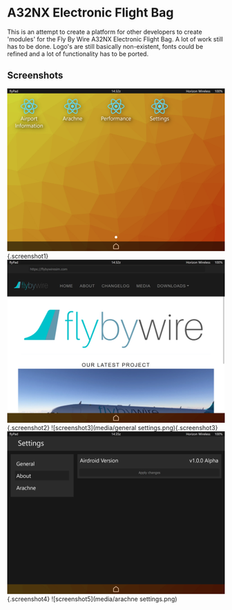 # A32NX Electronic Flight Bag

This is an attempt to create a platform for other developers to create 'modules' for the Fly By Wire A32NX Electronic Flight Bag. A lot of work still has to be done. Logo's are still basically non-existent, fonts could be refined and a lot of functionality has to be ported.

## Screenshots
![screenshot1](media/home.png){.screenshot1}
![screenshot2](media/arachne.png){.screenshot2}
![screenshot3](media/general settings.png){.screenshot3}
![screenshot4](media/about.png){.screenshot4}
![screenshot5](media/arachne settings.png)
